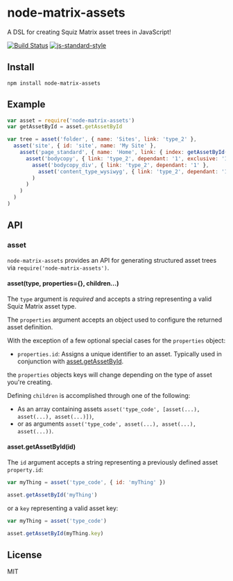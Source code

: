 # node-matrix-assets

A DSL for creating Squiz Matrix asset trees in JavaScript!

[![Build Status](https://travis-ci.org/joshgillies/node-matrix-assets.svg)](https://travis-ci.org/joshgillies/node-matrix-assets)
[![js-standard-style](https://img.shields.io/badge/code%20style-standard-brightgreen.svg?style=flat)](https://github.com/feross/standard)

## Install

`npm install node-matrix-assets`

## Example

```js
var asset = require('node-matrix-assets')
var getAssetById = asset.getAssetById

var tree = asset('folder', { name: 'Sites', link: 'type_2' },
  asset('site', { id: 'site', name: 'My Site' },
    asset('page_standard', { name: 'Home', link: { index: getAssetById('site') } },
      asset('bodycopy', { link: 'type_2', dependant: '1', exclusive: '1' },
        asset('bodycopy_div', { link: 'type_2', dependant: '1' },
          asset('content_type_wysiwyg', { link: 'type_2', dependant: '1', exclusive: '1' })
        )
      )
    )
  )
)
```

## API

### asset

`node-matrix-assets` provides an API for generating structured asset trees via `require('node-matrix-assets')`.

#### asset(type, properties={}, children...)

The `type` argument is _required_ and accepts a string representing a valid Squiz Matrix asset type.

The `properties` argument accepts an object used to configure the returned asset definition.

With the exception of a few optional special cases for the `properties` object:

  * `properties.id`: Assigns a unique identifier to an asset. Typically used in conjunction with [asset.getAssetById].

the `properties` objects keys will change depending on the type of asset you're creating.

Defining `children` is accomplished through one of the following:

  * As an array containing assets `asset('type_code', [asset(...), asset(...), asset(...)])`,
  * or as arguments `asset('type_code', asset(...), asset(...), asset(...))`.

#### asset.getAssetById(id)
[asset.getAssetById]: '#asset.getAssetById(id)'

The `id` argument accepts a string representing a previously defined asset `property.id`:

```js
var myThing = asset('type_code', { id: 'myThing' })

asset.getAssetById('myThing')
```

or a `key` representing a valid asset key:

```js
var myThing = asset('type_code')

asset.getAssetById(myThing.key)
```

## License

MIT
